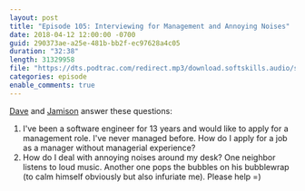 ```yaml
---
layout: post
title: "Episode 105: Interviewing for Management and Annoying Noises"
date: 2018-04-12 12:00:00 -0700
guid: 290373ae-a25e-481b-bb2f-ec97628a4c05
duration: "32:38"
length: 31329958
file: "https://dts.podtrac.com/redirect.mp3/download.softskills.audio/sse-105.mp3"
categories: episode
enable_comments: true
---
```


[Dave](https://twitter.com/djsmith42) and [Jamison](https://twitter.com/jamison_dance) answer these questions:

1. I've been a software engineer for 13 years and would like to apply for a management role. I've never managed before. How do I apply for a job as a manager without managerial experience?
2. How do I deal with annoying noises around my desk? One neighbor listens to loud music. Another one pops the bubbles on his bubblewrap (to calm himself obviously but also infuriate me). Please help =)
